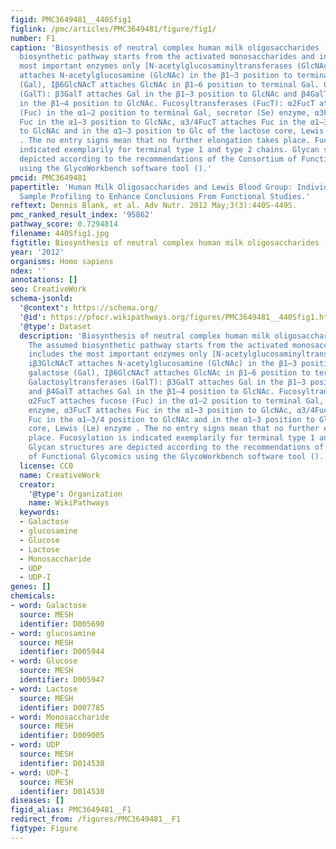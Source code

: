 ```yaml
---
figid: PMC3649481__440Sfig1
figlink: /pmc/articles/PMC3649481/figure/fig1/
number: F1
caption: 'Biosynthesis of neutral complex human milk oligosaccharides (HMO). The assumed
  biosynthetic pathway starts from the activated monosaccharides and includes the
  most important enzymes only [N-acetylglucosaminyltransferases (GlcNAcT)]: iβ3GlcNAcT
  attaches N-acetylglucosamine (GlcNAc) in the β1–3 position to terminal galactose
  (Gal), Iβ6GlcNAcT attaches GlcNAc in β1–6 position to terminal Gal. Galactosyltransferases
  (GalT): β3GalT attaches Gal in the β1–3 position to GlcNAc and β4GalT attaches Gal
  in the β1–4 position to GlcNAc. Fucosyltransferases (FucT): α2FucT attaches fucose
  (Fuc) in the α1–2 position to terminal Gal, secretor (Se) enzyme, α3FucT attaches
  Fuc in the α1–3 position to GlcNAc, α3/4FucT attaches Fuc in the α1–3/4 position
  to GlcNAc and in the α1–3 position to Glc of the lactose core, Lewis (Le) enzyme
  . The no entry signs mean that no further elongation takes place. Fucosylation is
  indicated exemplarily for terminal type 1 and type 2 chains. Glycan structures are
  depicted according to the recommendations of the Consortium of Functional Glycomics
  using the GlycoWorkbench software tool ().'
pmcid: PMC3649481
papertitle: 'Human Milk Oligosaccharides and Lewis Blood Group: Individual High-Throughput
  Sample Profiling to Enhance Conclusions From Functional Studies.'
reftext: Dennis Blank, et al. Adv Nutr. 2012 May;3(3):440S-449S.
pmc_ranked_result_index: '95862'
pathway_score: 0.7294814
filename: 440Sfig1.jpg
figtitle: Biosynthesis of neutral complex human milk oligosaccharides (HMO)
year: '2012'
organisms: Homo sapiens
ndex: ''
annotations: []
seo: CreativeWork
schema-jsonld:
  '@context': https://schema.org/
  '@id': https://pfocr.wikipathways.org/figures/PMC3649481__440Sfig1.html
  '@type': Dataset
  description: 'Biosynthesis of neutral complex human milk oligosaccharides (HMO).
    The assumed biosynthetic pathway starts from the activated monosaccharides and
    includes the most important enzymes only [N-acetylglucosaminyltransferases (GlcNAcT)]:
    iβ3GlcNAcT attaches N-acetylglucosamine (GlcNAc) in the β1–3 position to terminal
    galactose (Gal), Iβ6GlcNAcT attaches GlcNAc in β1–6 position to terminal Gal.
    Galactosyltransferases (GalT): β3GalT attaches Gal in the β1–3 position to GlcNAc
    and β4GalT attaches Gal in the β1–4 position to GlcNAc. Fucosyltransferases (FucT):
    α2FucT attaches fucose (Fuc) in the α1–2 position to terminal Gal, secretor (Se)
    enzyme, α3FucT attaches Fuc in the α1–3 position to GlcNAc, α3/4FucT attaches
    Fuc in the α1–3/4 position to GlcNAc and in the α1–3 position to Glc of the lactose
    core, Lewis (Le) enzyme . The no entry signs mean that no further elongation takes
    place. Fucosylation is indicated exemplarily for terminal type 1 and type 2 chains.
    Glycan structures are depicted according to the recommendations of the Consortium
    of Functional Glycomics using the GlycoWorkbench software tool ().'
  license: CC0
  name: CreativeWork
  creator:
    '@type': Organization
    name: WikiPathways
  keywords:
  - Galactose
  - glucosamine
  - Glucose
  - Lactose
  - Monosaccharide
  - UDP
  - UDP-I
genes: []
chemicals:
- word: Galactose
  source: MESH
  identifier: D005690
- word: glucosamine
  source: MESH
  identifier: D005944
- word: Glucose
  source: MESH
  identifier: D005947
- word: Lactose
  source: MESH
  identifier: D007785
- word: Monosaccharide
  source: MESH
  identifier: D009005
- word: UDP
  source: MESH
  identifier: D014530
- word: UDP-I
  source: MESH
  identifier: D014530
diseases: []
figid_alias: PMC3649481__F1
redirect_from: /figures/PMC3649481__F1
figtype: Figure
---
```


